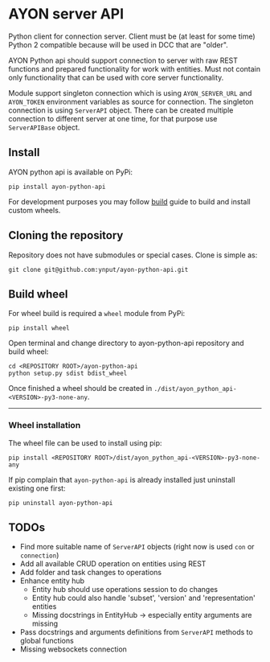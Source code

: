 # AYON server API
Python client for connection server. Client must be (at least for some time) Python 2 compatible because will be used in DCC that are "older".

AYON Python api should support connection to server with raw REST functions and prepared functionality for work with entities. Must not contain only functionality that can be used with core server functionality.

Module support singleton connection which is using `AYON_SERVER_URL` and `AYON_TOKEN` environment variables as source for connection. The singleton connection is using `ServerAPI` object. There can be created multiple connection to different server at one time, for that purpose use `ServerAPIBase` object.

## Install
AYON python api is available on PyPi:

    pip install ayon-python-api

For development purposes you may follow [build](#build-wheel) guide to build and install custom wheels.


## Cloning the repository
Repository does not have submodules or special cases. Clone is simple as:

    git clone git@github.com:ynput/ayon-python-api.git


## Build wheel
For wheel build is required a `wheel` module from PyPi:

    pip install wheel

Open terminal and change directory to ayon-python-api repository and build wheel:

    cd <REPOSITORY ROOT>/ayon-python-api
    python setup.py sdist bdist_wheel   
    

Once finished a wheel should be created in `./dist/ayon_python_api-<VERSION>-py3-none-any`.

---

### Wheel installation
The wheel file can be used to install using pip:

    pip install <REPOSITORY ROOT>/dist/ayon_python_api-<VERSION>-py3-none-any

If pip complain that `ayon-python-api` is already installed just uninstall existing one first:
    
    pip uninstall ayon-python-api


## TODOs
- Find more suitable name of `ServerAPI` objects (right now is used `con` or `connection`)
- Add all available CRUD operation on entities using REST
- Add folder and task changes to operations
- Enhance entity hub
  - Entity hub should use operations session to do changes
  - Entity hub could also handle 'subset', 'version' and 'representation' entities
  - Missing docstrings in EntityHub -> especially entity arguments are missing
- Pass docstrings and arguments definitions from `ServerAPI` methods to global functions
- Missing websockets connection
